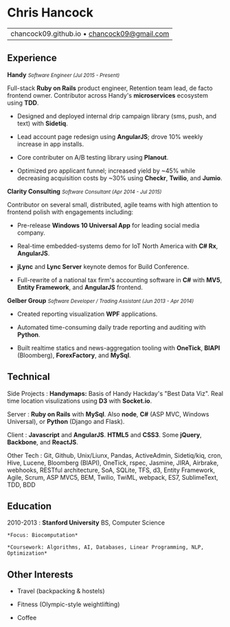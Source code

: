 Chris Hancock
===

||
|:--:|
|chancock09.github.io • chancock09@gmail.com|

Experience
----------

**Handy** <small>_Software Engineer (Jul 2015 - Present)_</small>

Full-stack **Ruby on Rails** product engineer, Retention team lead, de facto frontend owner.  Contributor across Handy's **microservices** ecosystem using **TDD**.

* Designed and deployed internal drip campaign library (sms, push, and text) with **Sidetiq**.

* Lead account page redesign using **AngularJS**; drove 10% weekly increase in app installs.

* Core contributer on A/B testing library using **Planout**.

* Optimized pro applicant funnel; increased yield by ~45% while decreasing acquisition costs by ~30% using **Checkr**, **Twilio**, and **Jumio**.

**Clarity Consulting** <small>_Software Consultant (Apr 2014 - Jul 2015)_</small>

Contributor on several small, distributed, agile teams with high attention to frontend polish with engagements including:

* Pre-release **Windows 10 Universal App** for leading social media company.

* Real-time embedded-systems demo for IoT North America with **C# Rx**, **AngularJS**.

* **jLync** and **Lync Server** keynote demos for Build Conference.

* Full-rewrite of a national tax firm's accounting software in **C#** with **MV5**, **Entity Framework**, and **AngularJS** frontend.

**Gelber Group** <small>_Software Developer / Trading Assistant (Jun 2013 - Apr 2014)_</small>

* Created reporting visualization **WPF** applications.

* Automated time-consuming daily trade reporting and auditing with **Python**.

* Built realtime statics and news-aggregation tooling with **OneTick**, **BlAPI** (Bloomberg), **ForexFactory**, and **MySql**.

Technical
--------------------
Side Projects
:	**Handymaps:** Basis of Handy Hackday's "Best Data Viz". Real time location visulizations using **D3** with **Socket.io**.

Server
:   **Ruby on Rails** with **MySql**. Also **node**, **C#** (ASP MVC, Windows Universal), or **Python** (Django and Flask).

Client
:   **Javascript** and **AngularJS**.  **HTML5** and **CSS3**.  Some **jQuery**, **Backbone**, and **ReactJS**.

Other Tech
:   Git, Github, Unix/Liunx, Pandas, ActiveAdmin, 
	 Sidetiq/kiq, cron, Hive, Lucene, Bloomberg (BlAPI), 
	 OneTick, rspec, Jasmine, JIRA, Airbrake, webhooks, 
	 RESTful architecture, SoA, SQLite, TFS, d3,
    Entity Framework, Agile, Scrum, ASP MVC5, BEM,
    Twilio, TwiML, webpack, ES7, SublimeText, TDD, BDD

Education
---------

2010-2013
:   **Stanford University** BS, Computer Science

    *Focus: Biocomputation*

    *Coursework: Algorithms, AI, Databases, Linear Programming, NLP, Optimization*

Other Interests
---------------

* Travel (backpacking & hostels)

* Fitness (Olympic-style weightlifting)

* Coffee
